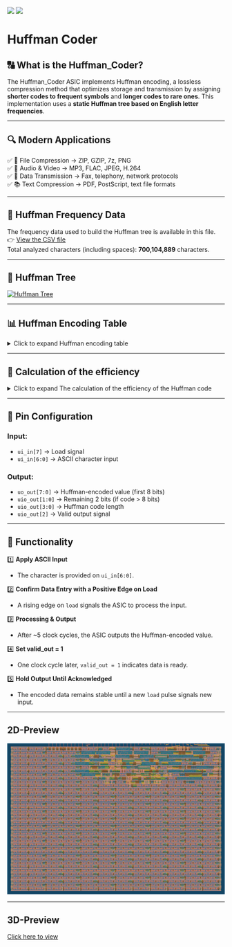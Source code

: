 ![](../../workflows/gds/badge.svg) ![](../../workflows/docs/badge.svg)

# Huffman Coder

## 🔠 What is the Huffman_Coder?
The Huffman_Coder ASIC implements Huffman encoding, a lossless compression method that optimizes storage and transmission by assigning **shorter codes to frequent symbols** and **longer codes to rare ones**. This implementation uses a **static Huffman tree based on English letter frequencies**.

___

## 🔍 Modern Applications
✅ 📁 File Compression → ZIP, GZIP, 7z, PNG  
✅ 🎵 Audio & Video → MP3, FLAC, JPEG, H.264  
✅ 📡 Data Transmission → Fax, telephony, network protocols  
✅ 📚 Text Compression → PDF, PostScript, text file formats  

___

## 💾 Huffman Frequency Data  
The frequency data used to build the Huffman tree is available in this file.  
👉 [View the CSV file](https://github.com/MarvinBrth/tt10-huffman-coder/blob/main/ascii_frequencies.csv)  
Total analyzed characters (including spaces): **700,104,889** characters.  
___

## **🌳 Huffman Tree**
[![Huffman Tree](https://img.shields.io/badge/Huffman_Tree-Click_to_view-blue)](https://github.com/MarvinBrth/tt10-huffman-coder/blob/main/Huffman_Tree.png)

---

## **📊 Huffman Encoding Table**
<details>
  <summary> Click to expand Huffman encoding table</summary>

| Symbol | Probability (%) | Huffman Code |
|--------|---------------|-------------|
| space  | 17.36        | 111         |
| e      | 10.32        | 001         |
| t      | 7.20         | 1100        |
| a      | 7.16         | 1011        |
| i      | 6.32         | 1001        |
| o      | 6.31         | 1000        |
| n      | 6.15         | 0111        |
| r      | 5.45         | 0101        |
| s      | 5.44         | 0100        |
| h      | 4.05         | 0000        |
| l      | 3.47         | 11010       |
| d      | 3.14         | 10100       |
| c      | 2.59         | 01100       |
| u      | 2.26         | 00010       |
| m      | 2.10         | 110111      |
| f      | 1.85         | 110110      |
| p      | 1.66         | 101010      |
| g      | 1.56         | 011011      |
| y      | 1.36         | 011010      |
| w      | 1.31         | 000111      |
| b      | 1.13         | 000110      |
| v      | 0.87         | 1010110     |
| k      | 0.53         | 10101111    |
| x      | 0.16         | 1010111011  |
| z      | 0.09         | 1010111010  |
| j      | 0.09         | 1010111001  |
| q      | 0.07         | 1010111000  |

</details>

---
## **🧮 Calculation of the efficiency**

<details>
  <summary>Click to expand The calculation of the efficiency of the Huffman code</summary>

### **Comparison: Fixed-Length vs. Huffman Encoding**
A source with **<span style="font-family: 'Times New Roman', serif;">N</span>** equally likely symbols requires at least:

<span>$$ L_{\text{max}} = \log_2 N $$</span>

💡 **Example:**
- A source with **27 symbols**, all equally likely, would require:

<span>$$ L_{\text{max}} = \log_2 27 = 4.75 \text{ bits} $$</span>

👉 **This means that each symbol must use at least 4.75 bits, even if some appear far more frequently than others.**  

With **Huffman encoding**, the **average bit length per symbol** is lower if the source entropy is smaller than fixed-length encoding.

---

## **Huffman Encoding Efficiency** 📊

The efficiency of Huffman encoding is measured by comparing its **average code length** to the **theoretical lower bound**, given by entropy.

### **1️⃣ Theoretical Minimum: Entropy \( H(X) \)**
The **entropy of a source** represents the **absolute minimum number of bits needed per symbol** in an ideal lossless encoding:

<span>$$ H(X) = - \sum p(x) \log_2 p(x) $$</span>

For this source:

<span>$$ H(X) = 4.0975 \text{ bits} $$</span>

👉 **No lossless encoding can use fewer than 4.0975 bits per symbol.** 

---

### **2️⃣ Average Bit Length in Huffman Encoding**
The **average code length** \( L \) is calculated by weighting each symbol’s code length by its probability:

<span>$$ L_{\text{Huffman}} = \sum p(x) \cdot l(x) $$</span> 

By applying this formula, **this Huffman code** achieves an **average code length of**:

<span>$$ L_{\text{Huffman}} = 4.1291 \text{ bits} $$</span>

✅ **This is significantly lower than the 4.75 bits required by a fixed-length encoding!**  

---

### **3️⃣ Savings Compared to Fixed-Length Encoding**
To measure storage savings:

<span>$$ \text{Savings} = 1 - \frac{H(X)}{L_{\text{max}}} $$</span>

Substituting values:

<span>$$ \text{Savings} = 1 - \frac{4.0975}{4.75} = 13.72\% $$</span>

✅ **This Huffman code reduces storage by 13.72% compared to fixed-length encoding!** 🎯  

---

### **4️⃣ Encoding Efficiency**
To measure how close Huffman encoding is to the theoretical minimum, we calculate efficiency:

<span>$$ \eta = \frac{H(X)}{L} $$</span>

Substituting values:

<span>$$ \eta = \frac{4.0975}{4.1291} = 0.9924 $$</span>

🔹 **Interpretation of efficiency <span style="font-family: 'Times New Roman', serif;">η</span>:**
- **If <span style="font-family: 'Times New Roman', serif;">η</span> ≈ 1** → **Highly efficient encoding ✅**  
- **If <span style="font-family: 'Times New Roman', serif;">η</span> > 1** → **Impossible ❌** (No encoding can be better than entropy)  

👉 **This Huffman code achieves <span style="font-family: 'Times New Roman', serif;">η</span> = 0.9924, meaning it is very close to optimal efficiency!** 🎯  

</details>


___ 

## 📌 Pin Configuration
### **Input:**
- `ui_in[7]` → Load signal  
- `ui_in[6:0]` → ASCII character input  

### **Output:**
- `uo_out[7:0]` → Huffman-encoded value (first 8 bits)  
- `uio_out[1:0]` → Remaining 2 bits (if code > 8 bits)  
- `uio_out[3:0]` → Huffman code length  
- `uio_out[2]` → Valid output signal  

___

## 🔧 Functionality
1️⃣ **Apply ASCII Input**  
   - The character is provided on `ui_in[6:0]`.  

2️⃣ **Confirm Data Entry with a Positive Edge on Load**  
   - A rising edge on `load` signals the ASIC to process the input.  

3️⃣ **Processing & Output**  
   - After ~5 clock cycles, the ASIC outputs the Huffman-encoded value.  

4️⃣ **Set valid_out = 1**  
   - One clock cycle later, `valid_out = 1` indicates data is ready.  

5️⃣ **Hold Output Until Acknowledged**  
   - The encoded data remains stable until a new `load` pulse signals new input.  

___

## **2D-Preview**
![GDS](https://github.com/MarvinBrth/tt10-huffman-coder/blob/main/2D_Preview.png)

___

## **3D-Preview**
[Click here to view](https://gds-viewer.tinytapeout.com/?model=https://marvinbrth.github.io/tt10-huffman-coder/tinytapeout.gds.gltf)
